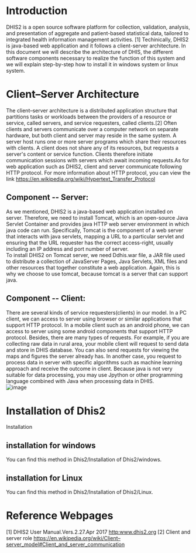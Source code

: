 # Introduction
DHIS2 is a open source software platform for collection, validation, analysis, and presentation of aggregate and patient-based statistical data, tailored to integrated health information management activities. [1] Techinically, DHIS2 is java-based web application and it follows a client-server architecture. In this document we will describe the architecture of DHIS, the different software components necessary to realize the function of this system and we will explain step-by-step how to install it in windows system or linux system.<br>
# Client–Server Architecture
The client–server architecture is a distributed application structure that partitions tasks or workloads between the providers of a resource or service, called servers, and service requesters, called clients.[2] Often clients and servers communicate over a computer network on separate hardware, but both client and server may reside in the same system. A server host runs one or more server programs which share their resources with clients. A client does not share any of its resources, but requests a server's content or service function. Clients therefore initiate communication sessions with servers which await incoming requests.As for web application such as DHIS2, client and server communicate following HTTP protocol. For more information about HTTP protocol, you can view the link https://en.wikipedia.org/wiki/Hypertext_Transfer_Protocol 
<br>
## Component -- Server:
As we mentioned, DHIS2 is a java-based web application installed on server. Therefore, we need to install Tomcat, which is an open-source Java Servlet Container and provides java HTTP web server environment in which java code can run. Specifically, Tomcat is the component of a web server that interacts with java servlets, mapping a URL to a particular servlet and ensuring that the URL requester has the correct access-right, usually including an IP address and port number of server.<br>
To install DHIS2 on Tomcat server, we need Ddhis.war file, a JAR file used to distribute a collection of JavaServer Pages, Java Servlets, XML files and other resources that together constitute a web application. Again, this is why we choose to use tomcat, because tomcat is a server that can support java.<br>
## Component -- Client:
There are several kinds of service requesters(clients) in our model. In a PC client, we can access to server using browser or similar applications that support HTTP protocol. In a mobile client such as an android phone, we can access to server using some android components that support HTTP protocol. Besides, there are many types of requests. For example, if you are collecting raw data in rural area, your mobile client will request to send data and store in DHIS database. You can also send requests for viewing the maps and figures the server already has. In another case, you request to process data in server with specific algorithms such as machine learning approach and receive the outcome in client. Because java is not very suitable for data processing, you may use Jpython or other programming language combined with Java when processing data in DHIS.<br>
![image](https://github.com/zhangyuxuanProject/Dhis2/blob/master/Installation%20of%20Dhis2/Windows/Images/Architecture.png)<br>


# Installation of Dhis2
Installation

## installation for windows
You can find this method in Dhis2/Installation of Dhis2/windows.

## installation for Linux
You can find this method in Dhis2/Installation of Dhis2/Linux.

# Reference Webpages
[1] DHIS2 User Manual.Vers.2.27.Apr 2017 <http:www.dhis2.org>
[2] Client and server role <https://en.wikipedia.org/wiki/Client–server_model#Client_and_server_communication>

